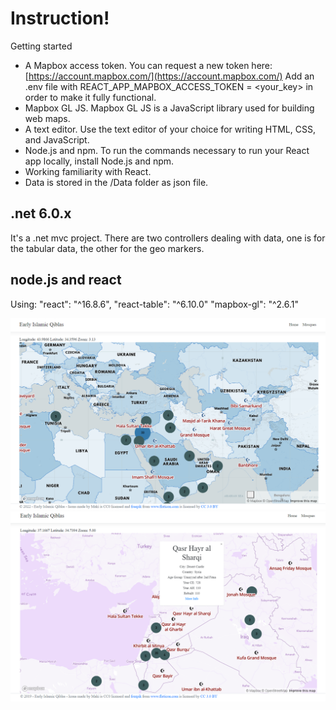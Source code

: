 # Instruction!
Getting started
 -  A Mapbox access token. You can request a new token here: [https://account.mapbox.com/](https://account.mapbox.com/) Add an .env file with REACT_APP_MAPBOX_ACCESS_TOKEN = <your_key> in order to make it fully functional. 
 -  Mapbox GL JS. Mapbox GL JS is a JavaScript library used for building web maps.
 -  A text editor. Use the text editor of your choice for writing HTML, CSS, and JavaScript.
 -  Node.js and npm. To run the commands necessary to run your React app locally, install Node.js and npm.
 -  Working familiarity with React.  
 -  Data is stored in the /Data folder as json file.


## .net 6.0.x

 It's a .net mvc project. There are two controllers dealing with data, one is for the tabular data, the other for the geo markers.

## node.js and react

Using:
        "react": "^16.8.6",
        "react-table": "^6.10.0"
        "mapbox-gl": "^2.6.1" 

![Qiblas](qiblas2.PNG)
![Qiblas](qiblas.PNG)